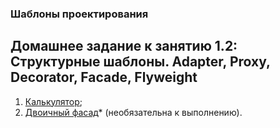 ### Шаблоны проектирования

## Домашнее задание к занятию 1.2: Структурные шаблоны. Adapter, Proxy, Decorator, Facade, Flyweight

1. [Калькулятор](./src/Calculator_1/README.md);
2. [Двоичный фасад](./src/BinaryFacade_2/README.md)* (необязательна к выполнению).
